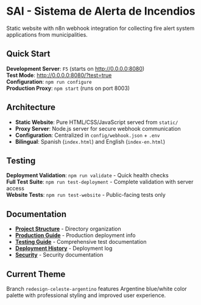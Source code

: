 # SAI - Sistema de Alerta de Incendios

Static website with n8n webhook integration for collecting fire alert system applications from municipalities.

## Quick Start

**Development Server**: `F5` (starts on http://0.0.0.0:8080)  
**Test Mode**: http://0.0.0.0:8080/?test=true  
**Configuration**: `npm run configure`  
**Production Proxy**: `npm start` (runs on port 8003)

## Architecture

- **Static Website**: Pure HTML/CSS/JavaScript served from `static/`
- **Proxy Server**: Node.js server for secure webhook communication
- **Configuration**: Centralized in `config/webhook.json` + `.env`
- **Bilingual**: Spanish (`index.html`) and English (`index-en.html`)

## Testing

**Deployment Validation**: `npm run validate` - Quick health checks  
**Full Test Suite**: `npm run test-deployment` - Complete validation with server access  
**Website Tests**: `npm run test-website` - Public-facing tests only

## Documentation

- **[Project Structure](docs/STRUCTURE.md)** - Directory organization
- **[Production Guide](docs/PRODUCTION.md)** - Production deployment info
- **[Testing Guide](docs/TESTING.md)** - Comprehensive test documentation
- **[Deployment History](docs/DEPLOY_HISTORY.md)** - Deployment log
- **[Security](SECURITY.md)** - Security documentation

## Current Theme

Branch `redesign-celeste-argentino` features Argentine blue/white color palette with professional styling and improved user experience.